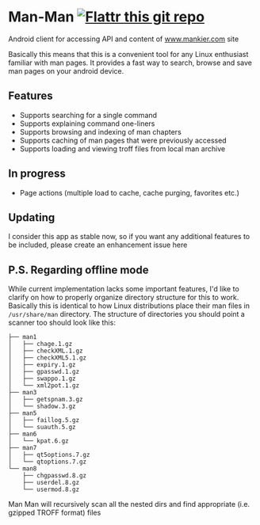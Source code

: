 Man-Man [![Flattr this git repo](http://api.flattr.com/button/flattr-badge-large.png)](https://flattr.com/submit/auto?user_id=Antic1tizen&url=https://github.com/Adonai/Man-Man&title=Man-Man&language=Java&tags=github&category=software)
=======

Android client for accessing API and content of www.mankier.com site

Basically this means that this is a convenient tool for any Linux enthusiast familiar with
man pages. It provides a fast way to search, browse and save man pages on your android device.

Features
--------

- Supports searching for a single command
- Supports explaining command one-liners
- Supports browsing and indexing of man chapters
- Supports caching of man pages that were previously accessed
- Supports loading and viewing troff files from local man archive

In progress
-----------
- Page actions (multiple load to cache, cache purging, favorites etc.)

Updating
-----------
I consider this app as stable now,
so if you want any additional features to be included, please create an enhancement issue here


P.S. Regarding offline mode
-----------
While current implementation lacks some important features, 
I'd like to clarify on how to properly organize directory structure for this to work.
Basically this is identical to how Linux distributions place their man files in `/usr/share/man` directory.
The structure of directories you should point a scanner too should look like this:
```
├── man1
│   ├── chage.1.gz
│   ├── checkXML.1.gz
│   ├── checkXML5.1.gz
│   ├── expiry.1.gz
│   ├── gpasswd.1.gz
│   ├── swappo.1.gz
│   └── xml2pot.1.gz
├── man3
│   ├── getspnam.3.gz
│   └── shadow.3.gz
├── man5
│   ├── faillog.5.gz
│   └── suauth.5.gz
├── man6
│   └── kpat.6.gz
├── man7
│   ├── qt5options.7.gz
│   └── qtoptions.7.gz
└── man8
    ├── chgpasswd.8.gz
    ├── userdel.8.gz
    └── usermod.8.gz
```

Man Man will recursively scan all the nested dirs and find appropriate (i.e. gzipped TROFF format) files
